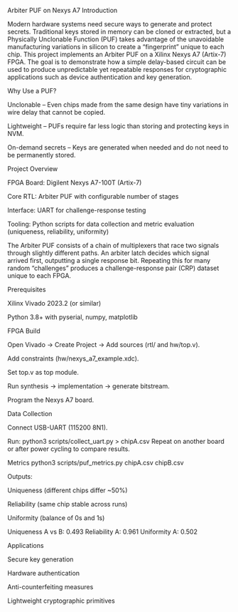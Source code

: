 Arbiter PUF on Nexys A7
Introduction

Modern hardware systems need secure ways to generate and protect secrets. Traditional keys stored in memory can be cloned or extracted, but a Physically Unclonable Function (PUF) takes advantage of the unavoidable manufacturing variations in silicon to create a “fingerprint” unique to each chip.
This project implements an Arbiter PUF on a Xilinx Nexys A7 (Artix-7) FPGA. The goal is to demonstrate how a simple delay-based circuit can be used to produce unpredictable yet repeatable responses for cryptographic applications such as device authentication and key generation.

Why Use a PUF?

Unclonable – Even chips made from the same design have tiny variations in wire delay that cannot be copied.

Lightweight – PUFs require far less logic than storing and protecting keys in NVM.

On-demand secrets – Keys are generated when needed and do not need to be permanently stored.

Project Overview

FPGA Board: Digilent Nexys A7-100T (Artix-7)

Core RTL: Arbiter PUF with configurable number of stages

Interface: UART for challenge-response testing

Tooling: Python scripts for data collection and metric evaluation (uniqueness, reliability, uniformity)

The Arbiter PUF consists of a chain of multiplexers that race two signals through slightly different paths. An arbiter latch decides which signal arrived first, outputting a single response bit. Repeating this for many random “challenges” produces a challenge-response pair (CRP) dataset unique to each FPGA.

Prerequisites

Xilinx Vivado 2023.2 (or similar)

Python 3.8+ with pyserial, numpy, matplotlib

FPGA Build

Open Vivado → Create Project → Add sources (rtl/ and hw/top.v).

Add constraints (hw/nexys_a7_example.xdc).

Set top.v as top module.

Run synthesis → implementation → generate bitstream.

Program the Nexys A7 board.

Data Collection

Connect USB-UART (115200 8N1).

Run: python3 scripts/collect_uart.py > chipA.csv
Repeat on another board or after power cycling to compare results.

Metrics
python3 scripts/puf_metrics.py chipA.csv chipB.csv


Outputs:

Uniqueness (different chips differ ~50%)

Reliability (same chip stable across runs)

Uniformity (balance of 0s and 1s)

Uniqueness A vs B:   0.493
Reliability A:       0.961
Uniformity A:        0.502

Applications

Secure key generation

Hardware authentication

Anti-counterfeiting measures

Lightweight cryptographic primitives
